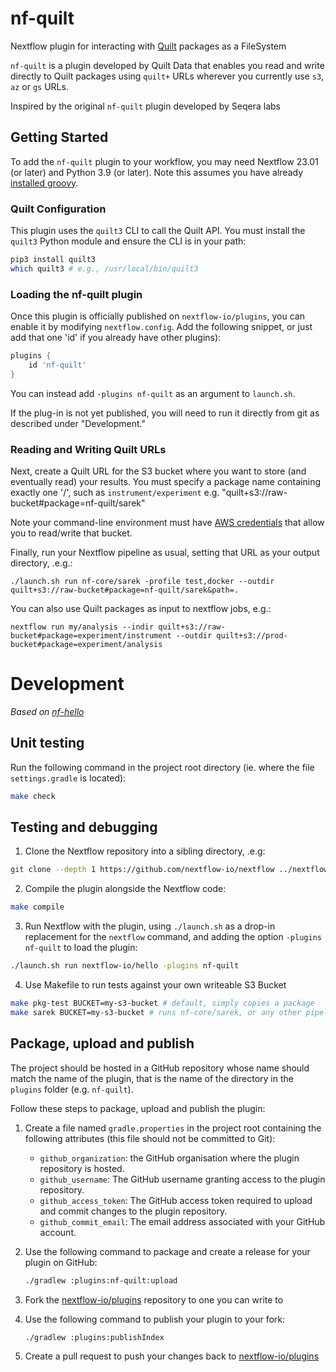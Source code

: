 # nf-quilt

Nextflow plugin for interacting with [Quilt](https://quiltdata.com/) packages as a FileSystem

`nf-quilt` is a plugin developed by Quilt Data that enables you read and write directly
to Quilt packages using `quilt+` URLs wherever you currently use `s3`, `az` or `gs` URLs.

Inspired by the original `nf-quilt` plugin developed by Seqera labs

## Getting Started

To add the `nf-quilt` plugin to your workflow, you may need Nextflow 23.01 (or later) and Python 3.9 (or later).  Note this assumes you have already [installed groovy](https://groovy-lang.org/install.html).

### Quilt Configuration

This plugin uses the `quilt3` CLI to call the Quilt API.
You must install the `quilt3` Python module and ensure the CLI is in your path:

```bash
pip3 install quilt3
which quilt3 # e.g., /usr/local/bin/quilt3
```

### Loading the nf-quilt plugin

Once this plugin is officially published on `nextflow-io/plugins`, 
you can enable it by modifying `nextflow.config`.
Add the following snippet, or just add that one 'id' if you already have other plugins):
```groovy
plugins {
    id 'nf-quilt'
}
```

You can instead add `-plugins nf-quilt` as an argument to `launch.sh`.

If the plug-in is not yet published, you will need to run it directly from git
as described under "Development."

### Reading and Writing Quilt URLs

Next, create a Quilt URL for the S3 bucket where you want to store (and eventually read) your results.
You must specify a package name containing exactly one '/', such as `instrument/experiment`
e.g. "quilt+s3://raw-bucket#package=nf-quilt/sarek"

Note your command-line environment must have 
[AWS credentials](https://docs.aws.amazon.com/cli/latest/userguide/cli-configure-files.html) 
that allow you to read/write that bucket.

Finally, run your Nextflow pipeline as usual, setting that URL as your output directory, .e.g.:

```
./launch.sh run nf-core/sarek -profile test,docker --outdir quilt+s3://raw-bucket#package=nf-quilt/sarek&path=.
```

You can also use Quilt packages as input to nextflow jobs, e.g.:

```
nextflow run my/analysis --indir quilt+s3://raw-bucket#package=experiment/instrument --outdir quilt+s3://prod-bucket#package=experiment/analysis
```


# Development

_Based on [nf-hello](https://github.com/nextflow-io/nf-hello)_

## Unit testing

Run the following command in the project root directory (ie. where the file `settings.gradle` is located):

```bash
make check
```

## Testing and debugging

1. Clone the Nextflow repository into a sibling directory, .e.g:

```bash
git clone --depth 1 https://github.com/nextflow-io/nextflow ../nextflow
```

2. Compile the plugin alongside the Nextflow code:

```bash
make compile
```

3. Run Nextflow with the plugin, using `./launch.sh` as a drop-in replacement for the `nextflow` command, and adding the option `-plugins nf-quilt` to load the plugin:

```bash
./launch.sh run nextflow-io/hello -plugins nf-quilt
```

4. Use Makefile to run tests against your own writeable S3 Bucket

```bash
make pkg-test BUCKET=my-s3-bucket # default, simply copies a package
make sarek BUCKET=my-s3-bucket # runs nf-core/sarek, or any other pipeline that uses `--outdir`
```

## Package, upload and publish

The project should be hosted in a GitHub repository whose name should match the name of the plugin, that is the name of the directory in the `plugins` folder (e.g. `nf-quilt`).

Follow these steps to package, upload and publish the plugin:

1. Create a file named `gradle.properties` in the project root containing the following attributes (this file should not be committed to Git):

   * `github_organization`: the GitHub organisation where the plugin repository is hosted.
   * `github_username`: The GitHub username granting access to the plugin repository.
   * `github_access_token`: The GitHub access token required to upload and commit changes to the plugin repository.
   * `github_commit_email`: The email address associated with your GitHub account.

3. Use the following command to package and create a release for your plugin on GitHub:
   ```bash
   ./gradlew :plugins:nf-quilt:upload
   ```

4. Fork the [nextflow-io/plugins](https://github.com/nextflow-io/plugins) repository to one you can write to

5. Use the following command to publish your plugin to your fork:
    ```bash
    ./gradlew :plugins:publishIndex
    ```
6. Create a pull request to push your changes back to [nextflow-io/plugins](https://github.com/nextflow-io/plugins/blob/main/plugins.json)

